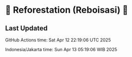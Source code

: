 
# 🌳 Reforestation (Reboisasi) 🌲

## Last Updated

GitHub Actions time: Sat Apr 12 22:19:06 UTC 2025

Indonesia/Jakarta time: Sun Apr 13 05:19:06 WIB 2025
